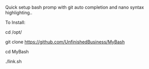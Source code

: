Quick setup bash promp with git auto completion and nano syntax highlighting..


To Install:

cd /opt/

git clone https://github.com/UnfinishedBusiness/MyBash

cd MyBash

./link.sh
